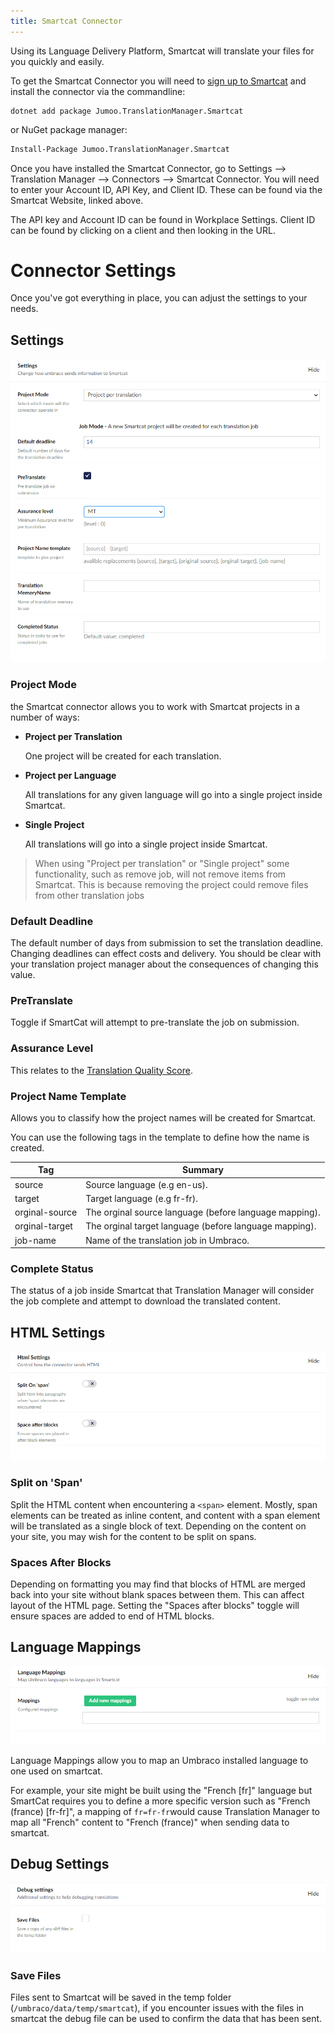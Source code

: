 ```yaml
---
title: Smartcat Connector
---
```


Using its Language Delivery Platform, Smartcat will translate your files for you quickly and easily.

To get the Smartcat Connector you will need to [sign up to Smartcat](https://smartcat.com/) and install the connector via the commandline:

```cli
dotnet add package Jumoo.TranslationManager.Smartcat
```

or NuGet package manager:

```cls
Install-Package Jumoo.TranslationManager.Smartcat
```

Once you have installed the Smartcat Connector, go to Settings --> Translation Manager --> Connectors --> Smartcat Connector. You will need to enter your Account ID, API Key, and Client ID. These can be found via the Smartcat Website, linked above.

The API key and Account ID can be found in Workplace Settings. Client ID can be found by clicking on a client and then looking in the URL.

# Connector Settings

Once you've got everything in place, you can adjust the settings to your needs.

## Settings

![The Smartcat Settings box in Umbraco.](smartcatSettings.png)

### Project Mode

the Smartcat connector allows you to work with Smartcat projects in a number of ways:

- **Project per Translation**

  One project will be created for each translation.

- **Project per Language**

  All translations for any given language will go into a single project inside Smartcat.

- **Single Project**

  All translations will go into a single project inside Smartcat.

> When using "Project per translation" or "Single project" some functionality, such as remove job, will not remove items from Smartcat. This is because removing the project could remove files from other translation jobs

### Default Deadline

The default number of days from submission to set the translation deadline. Changing deadlines can effect costs and delivery. You should be clear with your translation project manager about the consequences of changing this value.

### PreTranslate

Toggle if SmartCat will attempt to pre-translate the job on submission.

### Assurance Level

This relates to the [Translation Quality Score](https://help.smartcat.com/understanding-translation-quality-score/?roleuser=end&cat=1706804187464144).

### Project Name Template

Allows you to classify how the project names will be created for Smartcat.

You can use the following tags in the template to define how the name is created.

| Tag | Summary |
|--|--|
| source | Source language (e.g en-us).
| target | Target language (e.g fr-fr).
| orginal-source | The orginal source language (before language mapping).
| orginal-target | The orginal target language (before language mapping).
| job-name | Name of the translation job in Umbraco.

### Complete Status

The status of a job inside Smartcat that Translation Manager will consider the job complete and attempt to download the translated content.

## HTML Settings

![The Smartcat HTML settings box in Umbraco.](smartcatHTML.png)

### Split on 'Span'

Split the HTML content when encountering a `<span>` element. Mostly, span elements can be treated as inline content, and content with a span element will be translated as a single block of text. Depending on the content on your site, you may wish for the content to be split on spans.

### Spaces After Blocks

Depending on formatting you may find that blocks of HTML are merged back into your site without blank spaces between them. This can affect layout of the HTML page. Setting the "Spaces after blocks" toggle will ensure spaces are added to end of HTML blocks.

## Language Mappings

![The Smartcat Language Mappings box in Umbraco.](smartcatLanguage.png)

Language Mappings allow you to map an Umbraco installed language to one used on smartcat.

For example, your site might be built using the "French [fr]" language but SmartCat requires you to define a more specific version such as "French (france) [fr-fr]", a mapping of `fr=fr-fr`would cause Translation Manager to map all "French" content to "French (france)" when sending data to smartcat.

## Debug Settings

![The Smartcat Debug settings box in Umbraco.](smartcatDebug.png)

### Save Files

Files sent to Smartcat will be saved in the temp folder (`/umbraco/data/temp/smartcat`), if you encounter issues with the files in smartcat the debug file can be used to confirm the data that has been sent.
